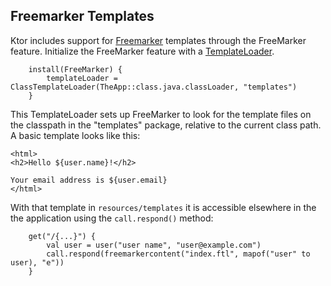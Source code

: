 ## Freemarker Templates

Ktor includes support for [Freemarker](http://freemarker.org/) templates through the FreeMarker
feature.  Initialize the FreeMarker feature with a
[TemplateLoader](http://freemarker.org/docs/pgui_config_templateloading.html).

```
    install(FreeMarker) {
        templateLoader = ClassTemplateLoader(TheApp::class.java.classLoader, "templates")
    }
```

This TemplateLoader sets up FreeMarker to look for the template files on the classpath in the
"templates" package, relative to the current class path.  A basic template looks like this:

```
<html>
<h2>Hello ${user.name}!</h2>

Your email address is ${user.email}
</html>
```

With that template in `resources/templates` it is accessible elsewhere in the the application
using the `call.respond()` method:

```
    get("/{...}") {
        val user = user("user name", "user@example.com")
        call.respond(freemarkercontent("index.ftl", mapof("user" to user), "e"))
    }
```
